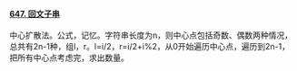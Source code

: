 #### [647. 回文子串](https://leetcode.cn/problems/palindromic-substrings/)

中心扩散法。公式，记忆。字符串长度为n，则中心点包括奇数、偶数两种情况，总共有2n-1种，组l，r。l=i/2，r=i/2+i%2，从0开始遍历中心点，遍历到2n-1，把所有中心点考虑完，求出数量。